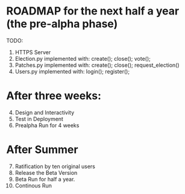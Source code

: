 # ROADMAP for the next half  a year (the pre-alpha phase)
TODO:
1. HTTPS Server
2. Election.py implemented with: create(); close(); vote();
3. Patches.py implemented with: create(); close(); request_election()
4. Users.py implemented with: login(); register();

# After three weeks:

4. Design and Interactivity
5. Test in Deployment
6. Prealpha Run for 4 weeks

# After Summer
7. Ratification by ten original users
8. Release the Beta Version
9. Beta Run for half a year.
10. Continous Run
